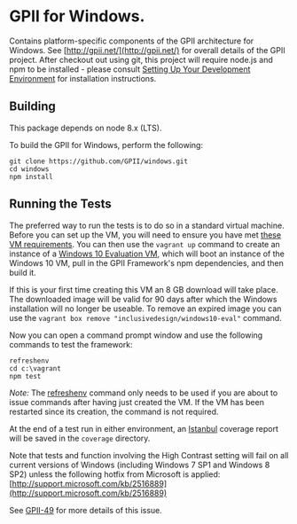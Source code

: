 # GPII for Windows.

Contains platform-specific components of the GPII architecture for Windows. See [http://gpii.net/](http://gpii.net/) for
overall details of the GPII project. After checkout out using git, this project will require node.js and npm to be
installed - please consult [Setting Up Your Development Environment](http://wiki.gpii.net/w/Setting_Up_Your_Development_Environment)
for installation instructions.

## Building

This package depends on node 8.x (LTS).

To build the GPII for Windows, perform the following:

    git clone https://github.com/GPII/windows.git
    cd windows
    npm install

## Running the Tests

The preferred way to run the tests is to do so in a standard virtual machine.  Before you can set up the VM, you will
need to ensure you have met [these VM requirements](https://github.com/GPII/qi-development-environments/#requirements).
You can then use the ``vagrant up`` command to create an instance of a [Windows 10 Evaluation VM](https://github.com/idi-ops/packer-windows),
which will boot an instance of the Windows 10 VM, pull in the GPII Framework's npm dependencies, and then build it.

If this is your first time creating this VM an 8 GB download will take place. The downloaded image will be valid for 90
days after which the Windows installation will no longer be useable. To remove an expired image you can use the
``vagrant box remove "inclusivedesign/windows10-eval"`` command.

Now you can open a command prompt window and use the following commands to test the framework:

    refreshenv
    cd c:\vagrant
    npm test

*Note:* The [refreshenv](https://github.com/chocolatey/chocolatey/blob/a09e15896fbc5e790b17b6699cd6b50bc7eb14e4/src/redirects/RefreshEnv.cmd)
command only needs to be used if you are about to issue commands after having just created the VM. If the VM has been
restarted since its creation, the command is not required.

At the end of a test run in either environment, an [Istanbul](https://github.com/gotwarlost/istanbul) coverage report
will be saved in the `coverage` directory.

Note that tests and function involving the High Contrast setting will fail on all current versions of Windows (including
Windows 7 SP1 and Windows 8 SP2) unless the following hotfix from Microsoft is applied:
[http://support.microsoft.com/kb/2516889](http://support.microsoft.com/kb/2516889)

See [GPII-49](http://issues.gpii.net/browse/GPII-49) for more details of this issue.

